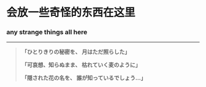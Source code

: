 # 会放一些奇怪的东西在这里

### any strange things all here

* * *
> **「ひとりきりの秘密を、 月はただ照らした」**
> 
> **「可哀想、知らぬまま、 枯れていく麦のように」**
> 
> **「隠された花の名を、 誰が知っているでしょう…」**
